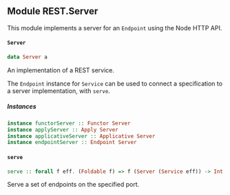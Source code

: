 ## Module REST.Server

This module implements a server for an `Endpoint` using the Node HTTP API.

#### `Server`

``` purescript
data Server a
```

An implementation of a REST service.

The `Endpoint` instance for `Service` can be used to connect a specification to
a server implementation, with `serve`.

##### Instances
``` purescript
instance functorServer :: Functor Server
instance applyServer :: Apply Server
instance applicativeServer :: Applicative Server
instance endpointServer :: Endpoint Server
```

#### `serve`

``` purescript
serve :: forall f eff. (Foldable f) => f (Server (Service eff)) -> Int -> Eff (http :: HTTP | eff) Unit -> Eff (http :: HTTP | eff) Unit
```

Serve a set of endpoints on the specified port.


